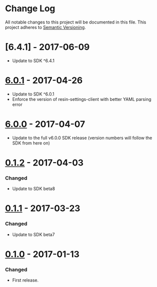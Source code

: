 # Change Log

All notable changes to this project will be documented in this file.
This project adheres to [Semantic Versioning](http://semver.org/).

# [6.4.1] - 2017-06-09
- Update to SDK ^6.4.1

# [6.0.1] - 2017-04-26

- Update to SDK ^6.0.1
- Enforce the version of resin-settings-client with better  YAML parsing error

# [6.0.0] - 2017-04-07

- Update to the full v6.0.0 SDK release (version numbers will follow the SDK from here on)

# [0.1.2] - 2017-04-03

### Changed

- Update to SDK beta8

# [0.1.1] - 2017-03-23

### Changed

- Update to SDK beta7

# [0.1.0] - 2017-01-13

### Changed

- First release.

[6.0.1]: https://github.com/resin-io-modules/resin-sdk-preconfigured/compare/v6.0.0...v6.0.1
[6.0.0]: https://github.com/resin-io-modules/resin-sdk-preconfigured/compare/v0.1.2...v6.0.0
[0.1.2]: https://github.com/resin-io-modules/resin-sdk-preconfigured/compare/v0.1.1...v0.1.2
[0.1.1]: https://github.com/resin-io-modules/resin-sdk-preconfigured/compare/v0.1.0...v0.1.1
[0.1.0]: https://github.com/resin-io-modules/resin-sdk-preconfigured/tree/v0.1.0
